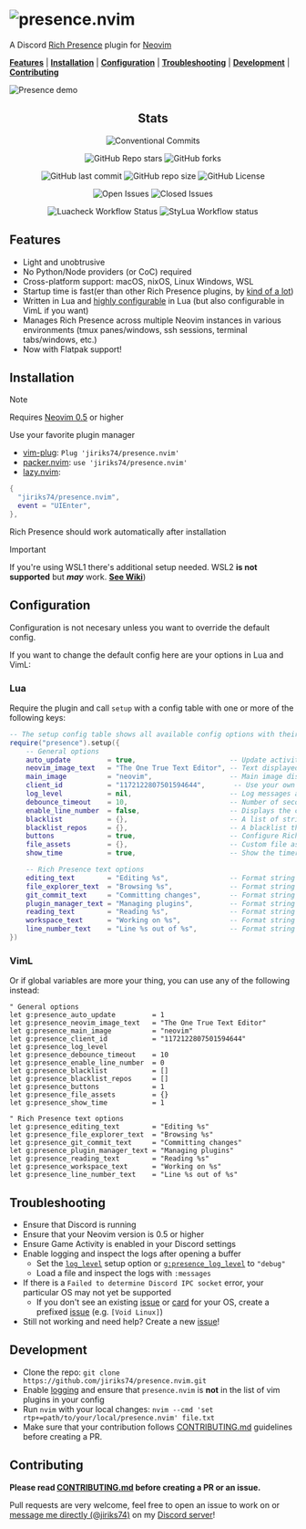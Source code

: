 # ![presence.nvim](https://gist.githubusercontent.com/andweeb/df3216345530234289b87cf5080c2c60/raw/8de399cfed82c137f793e9f580027b5246bc4379/presence.nvim.png)

A Discord [Rich Presence](https://discord.com/rich-presence) plugin for [Neovim](https://neovim.io)

**[Features](#features)** | **[Installation](#installation)** |
**[Configuration](#configuration)** | **[Troubleshooting](#troubleshooting)** |
**[Development](#development)** | **[Contributing](#contributing)**


![Presence demo](https://gist.githubusercontent.com/andweeb/df3216345530234289b87cf5080c2c60/raw/ad916fec8de921d0021801a0af877a5349621e7e/presence-demo-a.gif)

<h2 align="center">Stats</h2>
<p align="center">
  <img alt="Conventional Commits" src="https://img.shields.io/badge/Conventional%20Commits-1.0.0-%23FE5196?logo=conventionalcommits&logoColor=white)](https://conventionalcommits.org">
</p>
<p align="center">
  <img alt="GitHub Repo stars" src="https://img.shields.io/github/stars/jiriks74/presence.nvim">
  <img alt="GitHub forks" src="https://img.shields.io/github/forks/jiriks74/presence.nvim">
</p>
<p align="center">
  <img alt="GitHub last commit" src="https://img.shields.io/github/last-commit/jiriks74/presence.nvim">
  <img alt="GitHub repo size" src="https://img.shields.io/github/repo-size/jiriks74/presence.nvim">
  <img alt="GitHub License" src="https://img.shields.io/github/license/jiriks74/presence.nvim">

</p>
<p align="center">
  <img alt="Open Issues" src="https://img.shields.io/github/issues-raw/jiriks74/presence.nvim"?label=Open Issues">
  <img alt="Closed Issues" src="https://img.shields.io/github/issues-closed-raw/jiriks74/presence.nvim"?label=Closed Issues">
</p>
<p align="center">
  <img alt="Luacheck Workflow Status" src="https://img.shields.io/github/actions/workflow/status/jiriks74/presence.nvim/luacheck.yml?label=Luacheck">
  <img alt="StyLua Workflow status" src="https://img.shields.io/github/actions/workflow/status/jiriks74/presence.nvim/stylua.yml?label=StyLua">
</p>

## Features

- Light and unobtrusive
- No Python/Node providers (or CoC) required
- Cross-platform support: macOS, nixOS, Linux
Windows, WSL
- Startup time is fast(er than other Rich Presence plugins, by
[kind of a lot](https://github.com/jiriks74/presence.nvim/wiki/Plugin-Comparisons))
- Written in Lua and [highly configurable](#configuration) in Lua
(but also configurable in VimL if you want)
- Manages Rich Presence across multiple Neovim instances in various environments
(tmux panes/windows, ssh sessions, terminal tabs/windows, etc.)
- Now with Flatpak support!

## Installation

> [!Note]
>
> Requires [Neovim 0.5](https://github.com/neovim/neovim/releases/tag/v0.5.0)
> or higher

Use your favorite plugin manager

- [vim-plug](https://github.com/junegunn/vim-plug): `Plug 'jiriks74/presence.nvim'`
- [packer.nvim](https://github.com/wbthomason/packer.nvim): `use 'jiriks74/presence.nvim'`
- [lazy.nvim](https://github.com/folke/lazy.nvim):

```lua
{
  "jiriks74/presence.nvim",
  event = "UIEnter",
},
```

Rich Presence should work automatically after installation

> [!Important]
>
> If you're using WSL1 there's additional setup needed.
> WSL2 **is not supported** but ***may*** work.
> [**See Wiki**](https://github.com/jiriks74/presence.nvim/wiki/Rich-Presence-in-WSL))

## Configuration

Configuration is not necesary unless you want to override the default config.

If you want to change the default config here are your options in Lua and VimL:

### Lua

Require the plugin and call `setup` with a config table with one or more of the
following keys:

```lua
-- The setup config table shows all available config options with their default values:
require("presence").setup({
    -- General options
    auto_update         = true,                       -- Update activity based on autocmd events (if `false`, map or manually execute `:lua package.loaded.presence:update()`)
    neovim_image_text   = "The One True Text Editor", -- Text displayed when hovered over the Neovim image
    main_image          = "neovim",                   -- Main image display (either "neovim" or "file")
    client_id           = "1172122807501594644",       -- Use your own Discord application client id (not recommended)
    log_level           = nil,                        -- Log messages at or above this level (one of the following: "debug", "info", "warn", "error")
    debounce_timeout    = 10,                         -- Number of seconds to debounce events (or calls to `:lua package.loaded.presence:update(<filename>, true)`)
    enable_line_number  = false,                      -- Displays the current line number instead of the current project
    blacklist           = {},                         -- A list of strings or Lua patterns that disable Rich Presence if the current file name, path, or workspace matches
    blacklist_repos     = {},                         -- A blacklist that applies to git remote repo URLs instead of folder/file names
    buttons             = true,                       -- Configure Rich Presence button(s), either a boolean to enable/disable, a static table (`{{ label = "<label>", url = "<url>" }, ...}`, or a function(buffer: string, repo_url: string|nil): table)
    file_assets         = {},                         -- Custom file asset definitions keyed by file names and extensions (see default config at `lua/presence/file_assets.lua` for reference)
    show_time           = true,                       -- Show the timer

    -- Rich Presence text options
    editing_text        = "Editing %s",               -- Format string rendered when an editable file is loaded in the buffer (either string or function(filename: string): string)
    file_explorer_text  = "Browsing %s",              -- Format string rendered when browsing a file explorer (either string or function(file_explorer_name: string): string)
    git_commit_text     = "Committing changes",       -- Format string rendered when committing changes in git (either string or function(filename: string): string)
    plugin_manager_text = "Managing plugins",         -- Format string rendered when managing plugins (either string or function(plugin_manager_name: string): string)
    reading_text        = "Reading %s",               -- Format string rendered when a read-only or unmodifiable file is loaded in the buffer (either string or function(filename: string): string)
    workspace_text      = "Working on %s",            -- Format string rendered when in a git repository (either string or function(project_name: string|nil, filename: string): string)
    line_number_text    = "Line %s out of %s",        -- Format string rendered when `enable_line_number` is set to true (either string or function(line_number: number, line_count: number): string)
})
```

### VimL

Or if global variables are more your thing, you can use any of the following instead:

```viml
" General options
let g:presence_auto_update         = 1
let g:presence_neovim_image_text   = "The One True Text Editor"
let g:presence_main_image          = "neovim"
let g:presence_client_id           = "1172122807501594644"
let g:presence_log_level
let g:presence_debounce_timeout    = 10
let g:presence_enable_line_number  = 0
let g:presence_blacklist           = []
let g:presence_blacklist_repos     = []
let g:presence_buttons             = 1
let g:presence_file_assets         = {}
let g:presence_show_time           = 1

" Rich Presence text options
let g:presence_editing_text        = "Editing %s"
let g:presence_file_explorer_text  = "Browsing %s"
let g:presence_git_commit_text     = "Committing changes"
let g:presence_plugin_manager_text = "Managing plugins"
let g:presence_reading_text        = "Reading %s"
let g:presence_workspace_text      = "Working on %s"
let g:presence_line_number_text    = "Line %s out of %s"
```

## Troubleshooting

- Ensure that Discord is running
- Ensure that your Neovim version is 0.5 or higher
- Ensure Game Activity is enabled in your Discord settings
- Enable logging and inspect the logs after opening a buffer
  - Set the [`log_level`](#lua) setup option or [`g:presence_log_level`](#viml)
  to `"debug"`
  - Load a file and inspect the logs with `:messages`
- If there is a `Failed to determine Discord IPC socket` error, your particular
OS may not yet be supported
  - If you don't see an existing
  [issue](https://github.com/jiriks74/presence.nvim/issues)
  or [card](https://github.com/jiriks74/presence.nvim/projects/1#column-14183588)
  for your OS, create a prefixed
  [issue](https://github.com/jiriks74/presence.nvim/issues/new)
  (e.g. `[Void Linux]`)
- Still not working and need help? Create a new
[issue](https://github.com/jiriks74/presence.nvim/issues)!

## Development

- Clone the repo: `git clone https://github.com/jiriks74/presence.nvim.git`
- Enable [logging](#configuration) and ensure that `presence.nvim` is **not**
in the list of vim plugins in your config
- Run `nvim` with your local changes: `nvim --cmd
'set rtp+=path/to/your/local/presence.nvim' file.txt`
- Make sure that your contribution follows
[CONTRIBUTING.md](https://github.com/jiriks74/presence.nvim/blob/main/CONTRIBUTING.md)
guidelines before creating a PR.

## Contributing

**Please read [CONTRIBUTING.md](https://github.com/jiriks74/presence.nvim/blob/main/CONTRIBUTING.md)
before creating a PR or an issue.**

Pull requests are very welcome, feel free to open an issue to work on
or [message me directly (@jiriks74)](https://discordapp.com/users/517810049360461837)
on my [Discord server](https://discord.gg/cCq3qcB4jB)!
